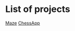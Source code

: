 # List of projects

[Maze](https://github.com/SachkoMaxim/maze-project)
[ChessApp](https://github.com/SachkoMaxim/ChessApp)
